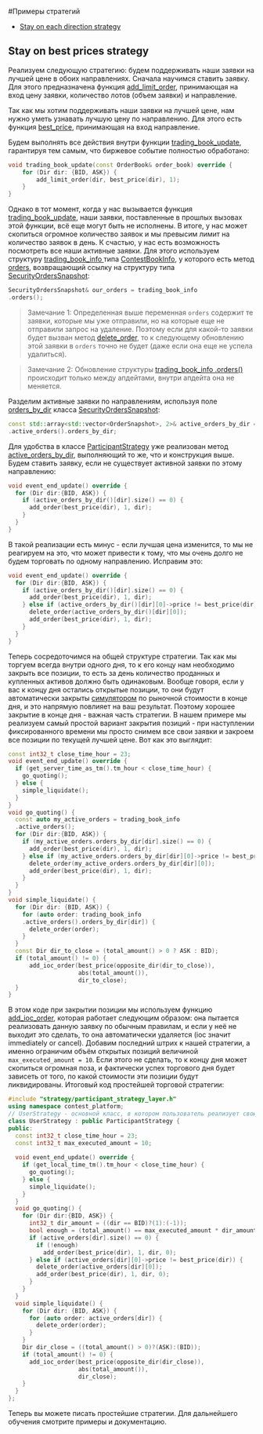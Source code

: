 #Примеры стратегий
* [Stay on each direction strategy](#stay_on_best_prices_strategy)

<a name="stay_on_best_prices_strategy"></a>

## Stay on best prices strategy

Реализуем следующую стратегию: будем поддерживать наши заявки на лучшей цене в обоих направлениях. 
Сначала научимся ставить заявку. Для этого предназначена функция [add_limit_order](../../api/ParticipantStrategy.md#add_limit_order), принимающая на вход цену заявки, количество лотов (объем заявки) и направление.

Так как мы хотим поддерживать наши заявки на лучшей цене, нам нужно уметь узнавать лучшую цену по направлению. Для этого есть функция [best_price](../../api/ContestBookInfo.md#best_price), принимающая на вход направление. 

Будем выполнять все действия внутри функции [trading_book_update](../../api/ParticipantStrategy.md#trading_book_update), гарантируя тем самым, что биржевое событие полностью обработано:

```cpp
void trading_book_update(const OrderBook& order_book) override {
	for (Dir dir: {BID, ASK}) {
		add_limit_order(dir, best_price(dir), 1);
	}
}
```

Однако в тот момент, когда у нас вызывается функция [trading_book_update](../../api/ParticipantStrategy.md#trading_book_update), наши заявки, поставленные в прошлых вызовах этой функции, всё еще могут быть не исполнены. В итоге, у нас может скопиться огромное количество заявок и мы превысим лимит на количество заявок в день. К счастью, у нас есть возможность посмотреть все наши активные заявки. Для этого используем структуру [trading_book_info
](../../api/ParticipantStrategy.md#trading_book_info
) типа [ContestBookInfo](../../api/ContestBookInfo.md), у которого есть метод [orders](../../api/ContestBookInfo.mв#orders), возвращающий ссылку на структуру типа [SecurityOrdersSnapshot](../../api/SecurityOrdersSnapshot.md#):

```cpp
SecurityOrdersSnapshot& our_orders = trading_book_info
.orders();
```

> Замечание 1: Определенная выше переменная `orders` содержит те заявки, которые мы уже отправили, но на которые еще не отправили запрос на удаление. Поэтому если для какой-то заявки будет вызван метод [delete_order](../../api/ParticipantStrategy.md#delete_order), то к следующему обновлению этой заявки в `orders` точно не будет (даже если она еще не успела удалиться). 

> Замечание 2: Обновление структуры [trading_book_info
.orders()](../../api/ContestBookInfo.md#orders) происходит только между апдейтами, внутри апдейта она не меняется.

Разделим активные заявки по направлениям, используя поле [orders_by_dir](../../api/SecurityOrdersSnapshot.md#orders_by_dir) класса [SecurityOrdersSnapshot](../../api/SecurityOrdersSnapshot.md#):

```cpp
const std::array<std::vector<OrderSnapshot>, 2>& active_orders_by_dir = &trading_book_info
.active_orders().orders_by_dir;
```

Для удобства в классе [ParticipantStrategy](../../api/ParticipantStrategy.md) уже реализован метод [active_orders_by_dir](../../api/ParticipantStrategy.md#active_orders_by_dir), выполняющий то же, что и конструкция выше.  
Будем ставить заявку, если не существует активной заявки по этому направлению:

```cpp
void event_end_update() override {
  for (Dir dir:{BID, ASK}) {
    if (active_orders_by_dir()[dir].size() == 0) {
      add_order(best_price(dir), 1, dir);
    }
  }
}
```

В такой реализации есть минус - если лучшая цена изменится, то мы не реагируем на это, что может привести к тому, что мы очень долго не будем торговать по одному направлению. Исправим это:

```cpp
void event_end_update() override {
  for (Dir dir:{BID, ASK}) {
    if (active_orders_by_dir()[dir].size() == 0) {
      add_order(best_price(dir), 1, dir);
    } else if (active_orders_by_dir()[dir][0]->price != best_price(dir)) {
      delete_order(active_orders_by_dir()[dir][0]);
      add_order(best_price(dir), 1, dir);
    }
  }
}
```

Теперь сосредоточимся на общей структуре стратегии.
Так как мы торгуем всегда внутри одного дня, то к его концу нам необходимо закрыть все позиции, то есть за день количество проданных и купленных активов должно быть одинаковым. Вообще говоря, если у вас к концу дня остались открытые позиции, то они будут автоматически закрыты [симулятором](../simulator/README.md) по рыночной стоимости в конце дня, и это напрямую повлияет на ваш результат. Поэтому хорошее закрытие в конце дня - важная часть стратегии.
В нашем примере мы реализуем самый простой вариант закрытия позиций - при наступлении фиксированного времени мы просто снимем все свои заявки и закроем все позиции по текущей лучшей цене. Вот как это выглядит:

```cpp
const int32_t close_time_hour = 23;
void event_end_update() override {
  if (get_server_time_as_tm().tm_hour < close_time_hour) {
    go_quoting();
  } else {
    simple_liquidate();
  }
}
void go_quoting() {
  const auto my_active_orders = trading_book_info
  .active_orders();
  for (Dir dir:{BID, ASK}) {
    if (my_active_orders.orders_by_dir[dir].size() == 0) {
      add_order(best_price(dir), 1, dir);
    } else if (my_active_orders.orders_by_dir[dir][0]->price != best_price(dir)) {
      delete_order(my_active_orders.orders_by_dir[dir][0]);
      add_order(best_price(dir), 1, dir);
    }
  }
}
void simple_liquidate() {
  for (Dir dir: {BID, ASK}) {
    for (auto order: trading_book_info
    .active_orders().orders_by_dir[dir]) {
      delete_order(order);
    }
  }
  const Dir dir_to_close = (total_amount() > 0 ? ASK : BID);
  if (total_amount() != 0) {
      add_ioc_order(best_price(opposite_dir(dir_to_close)),
                    abs(total_amount()),
                    dir_to_close);
  }
}
```
В этом коде при закрытии позиции мы используем функцию [add_ioc_order](../../api/ParticipantStrategy.md#add_ioc_order), которая работает следующим образом: она пытается реализовать данную заявку по обычным правилам, и если у неё не выходит это сделать, то она автоматически удаляется (ioc значит immediately or cancel).
Добавим последний штрих к нашей стратегии, а именно ограничим объём открытых позиций величиной `max_executed_amount = 10`. Если этого не сделать, то к концу дня может скопиться огромная поза, и фактически успех торгового дня будет зависеть от того, по какой стоимости эти позиции будут ликвидированы.
Итоговый код простейшей торговой стратегии:
```cpp
#include "strategy/participant_strategy_layer.h"
using namespace contest_platform;
// UserStrategy - основной класс, в котором пользователь реализует свою стратегию.
class UserStrategy : public ParticipantStrategy {
public:
  const int32_t close_time_hour = 23;
  const int32_t max_executed_amount = 10;
    
  void event_end_update() override {
    if (get_local_time_tm().tm_hour < close_time_hour) {
      go_quoting();
    } else {
      simple_liquidate();
    }
  }
  void go_quoting() {
    for (Dir dir:{BID, ASK}) {
      int32_t dir_amount = ((dir == BID)?(1):(-1));
      bool enough = (total_amount() == max_executed_amount * dir_amount);
      if (active_orders[dir].size() == 0) {
        if (!enough)
          add_order(best_price(dir), 1, dir, 0);
      } else if (active_orders[dir][0]->price != best_price(dir)) {
        delete_order(active_orders[dir][0]);
        add_order(best_price(dir), 1, dir, 0);
      }
    }
  }
  void simple_liquidate() {
    for (Dir dir: {BID, ASK}) {
      for (auto order: active_orders[dir]) {
        delete_order(order);
      }
    }
    Dir dir_close = ((total_amount() > 0)?(ASK):(BID));
    if (total_amount() != 0) {
      add_ioc_order(best_price(opposite_dir(dir_close)),
                    abs(total_amount()),
                    dir_close);
    }
  }
};
```
 Теперь вы можете писать простейшие стратегии. Для дальнейшего обучения смотрите примеры и документацию.